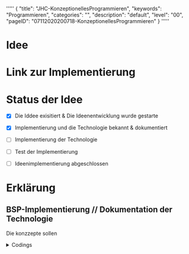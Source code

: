 '''''
{
"title": "JHC-KonzeptionellesProgrammieren",
"keywords": "Programmieren",
"categories": "",
"description": "default",
"level": "00",
"pageID": "07112020200718-KonzeptionellesProgrammieren"
}
'''''

<h1>Idee</h1>

# Link zur Implementierung


# Status der Idee
- [x]  Die Iddee exisitiert & Die Ideenentwicklung wurde gestarte
- [x]  Implementierung und die Technologie bekannt & dokumentiert
- [ ]  Implementierung der Technologie
- [ ]  Test der Implementierung
- [ ]  Ideenimplementierung abgeschlossen


# Erklärung



## BSP-Implementierung // Dokumentation der Technologie
Die konzzepte sollen 

<details>
<summary>Codings</summary>


<details>
<summary>Java-Script</summary>
<p>




```js

alert("Hallo JS-Welt")

```

</p>
</details>  

<details>
<summary>Python</summary>
<p>

```python
print("Hallo Python-Welt")
```
